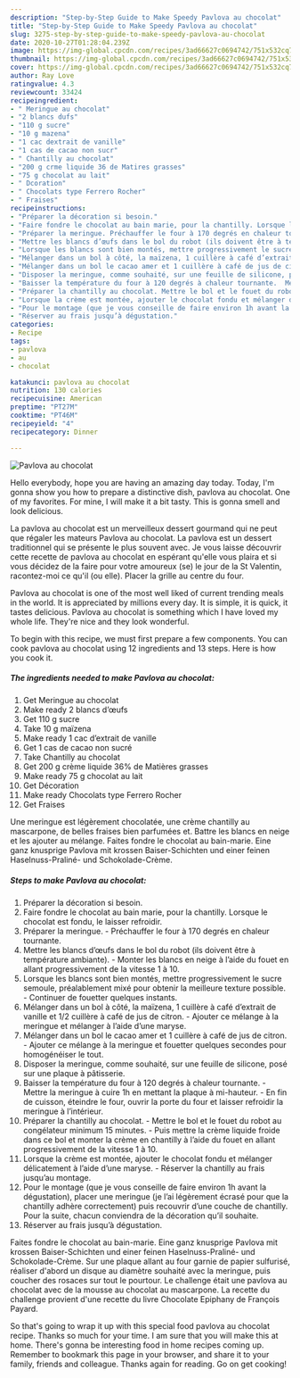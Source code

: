 ```yaml
---
description: "Step-by-Step Guide to Make Speedy Pavlova au chocolat"
title: "Step-by-Step Guide to Make Speedy Pavlova au chocolat"
slug: 3275-step-by-step-guide-to-make-speedy-pavlova-au-chocolat
date: 2020-10-27T01:28:04.239Z
image: https://img-global.cpcdn.com/recipes/3ad66627c0694742/751x532cq70/pavlova-au-chocolat-photo-principale-de-la-recette.jpg
thumbnail: https://img-global.cpcdn.com/recipes/3ad66627c0694742/751x532cq70/pavlova-au-chocolat-photo-principale-de-la-recette.jpg
cover: https://img-global.cpcdn.com/recipes/3ad66627c0694742/751x532cq70/pavlova-au-chocolat-photo-principale-de-la-recette.jpg
author: Ray Love
ratingvalue: 4.3
reviewcount: 33424
recipeingredient:
- " Meringue au chocolat"
- "2 blancs dufs"
- "110 g sucre"
- "10 g mazena"
- "1 cac dextrait de vanille"
- "1 cas de cacao non sucr"
- " Chantilly au chocolat"
- "200 g crme liquide 36 de Matires grasses"
- "75 g chocolat au lait"
- " Dcoration"
- " Chocolats type Ferrero Rocher"
- " Fraises"
recipeinstructions:
- "Préparer la décoration si besoin."
- "Faire fondre le chocolat au bain marie, pour la chantilly. Lorsque le chocolat est fondu, le laisser refroidir."
- "Préparer la meringue. Préchauffer le four à 170 degrés en chaleur tournante."
- "Mettre les blancs d’œufs dans le bol du robot (ils doivent être à température ambiante). Monter les blancs en neige à l’aide du fouet en allant progressivement de la vitesse 1 à 10."
- "Lorsque les blancs sont bien montés, mettre progressivement le sucre semoule, préalablement mixé pour obtenir la meilleure texture possible. Continuer de fouetter quelques instants."
- "Mélanger dans un bol à côté, la maïzena, 1 cuillère à café d’extrait de vanille et 1/2 cuillère à café de jus de citron. Ajouter ce mélange à la meringue et mélanger à l’aide d’une maryse."
- "Mélanger dans un bol le cacao amer et 1 cuillère à café de jus de citron. Ajouter ce mélange à la meringue et fouetter quelques secondes pour homogénéiser le tout."
- "Disposer la meringue, comme souhaité, sur une feuille de silicone, posé sur une plaque à pâtisserie."
- "Baisser la température du four à 120 degrés à chaleur tournante.  Mettre la meringue à cuire 1h en mettant la plaque à mi-hauteur. En fin de cuisson, éteindre le four, ouvrir la porte du four et laisser refroidir la meringue à l’intérieur."
- "Préparer la chantilly au chocolat. Mettre le bol et le fouet du robot au congélateur minimum 15 minutes. Puis mettre la crème liquide froide dans ce bol et monter la crème en chantilly à l’aide du fouet en allant progressivement de la vitesse 1 à 10."
- "Lorsque la crème est montée, ajouter le chocolat fondu et mélanger délicatement à l’aide d’une maryse. Réserver la chantilly au frais jusqu’au montage."
- "Pour le montage (que je vous conseille de faire environ 1h avant la dégustation), placer une meringue (je l’ai légèrement écrasé pour que la chantilly adhère correctement) puis recouvrir d’une couche de chantilly. Pour la suite, chacun conviendra de la décoration qu’il souhaite."
- "Réserver au frais jusqu’à dégustation."
categories:
- Recipe
tags:
- pavlova
- au
- chocolat

katakunci: pavlova au chocolat 
nutrition: 130 calories
recipecuisine: American
preptime: "PT27M"
cooktime: "PT46M"
recipeyield: "4"
recipecategory: Dinner

---
```



![Pavlova au chocolat](https://img-global.cpcdn.com/recipes/3ad66627c0694742/751x532cq70/pavlova-au-chocolat-photo-principale-de-la-recette.jpg)

Hello everybody, hope you are having an amazing day today. Today, I'm gonna show you how to prepare a distinctive dish, pavlova au chocolat. One of my favorites. For mine, I will make it a bit tasty. This is gonna smell and look delicious.

La pavlova au chocolat est un merveilleux dessert gourmand qui ne peut que régaler les mateurs Pavlova au chocolat. La pavlova est un dessert traditionnel qui se présente le plus souvent avec. Je vous laisse découvrir cette recette de pavlova au chocolat en espérant qu&#39;elle vous plaira et si vous décidez de la faire pour votre amoureux (se) le jour de la St Valentin, racontez-moi ce qu&#39;il (ou elle). Placer la grille au centre du four.

Pavlova au chocolat is one of the most well liked of current trending meals in the world. It is appreciated by millions every day. It is simple, it is quick, it tastes delicious. Pavlova au chocolat is something which I have loved my whole life. They're nice and they look wonderful.


To begin with this recipe, we must first prepare a few components. You can cook pavlova au chocolat using 12 ingredients and 13 steps. Here is how you cook it.

<!--inarticleads1-->

##### The ingredients needed to make Pavlova au chocolat:

1. Get  Meringue au chocolat
1. Make ready 2 blancs d’œufs
1. Get 110 g sucre
1. Take 10 g maïzena
1. Make ready 1 cac d’extrait de vanille
1. Get 1 cas de cacao non sucré
1. Take  Chantilly au chocolat
1. Get 200 g crème liquide 36% de Matières grasses
1. Make ready 75 g chocolat au lait
1. Get  Décoration
1. Make ready  Chocolats type Ferrero Rocher
1. Get  Fraises


Une meringue est légèrement chocolatée, une crème chantilly au mascarpone, de belles fraises bien parfumées et. Battre les blancs en neige et les ajouter au mélange. Faites fondre le chocolat au bain-marie. Eine ganz knusprige Pavlova mit krossen Baiser-Schichten und einer feinen Haselnuss-Praliné- und Schokolade-Crème. 

<!--inarticleads2-->

##### Steps to make Pavlova au chocolat:

1. Préparer la décoration si besoin.
1. Faire fondre le chocolat au bain marie, pour la chantilly. Lorsque le chocolat est fondu, le laisser refroidir.
1. Préparer la meringue. - Préchauffer le four à 170 degrés en chaleur tournante.
1. Mettre les blancs d’œufs dans le bol du robot (ils doivent être à température ambiante). - Monter les blancs en neige à l’aide du fouet en allant progressivement de la vitesse 1 à 10.
1. Lorsque les blancs sont bien montés, mettre progressivement le sucre semoule, préalablement mixé pour obtenir la meilleure texture possible. - Continuer de fouetter quelques instants.
1. Mélanger dans un bol à côté, la maïzena, 1 cuillère à café d’extrait de vanille et 1/2 cuillère à café de jus de citron. - Ajouter ce mélange à la meringue et mélanger à l’aide d’une maryse.
1. Mélanger dans un bol le cacao amer et 1 cuillère à café de jus de citron. - Ajouter ce mélange à la meringue et fouetter quelques secondes pour homogénéiser le tout.
1. Disposer la meringue, comme souhaité, sur une feuille de silicone, posé sur une plaque à pâtisserie.
1. Baisser la température du four à 120 degrés à chaleur tournante.  - Mettre la meringue à cuire 1h en mettant la plaque à mi-hauteur. - En fin de cuisson, éteindre le four, ouvrir la porte du four et laisser refroidir la meringue à l’intérieur.
1. Préparer la chantilly au chocolat. - Mettre le bol et le fouet du robot au congélateur minimum 15 minutes. - Puis mettre la crème liquide froide dans ce bol et monter la crème en chantilly à l’aide du fouet en allant progressivement de la vitesse 1 à 10.
1. Lorsque la crème est montée, ajouter le chocolat fondu et mélanger délicatement à l’aide d’une maryse. - Réserver la chantilly au frais jusqu’au montage.
1. Pour le montage (que je vous conseille de faire environ 1h avant la dégustation), placer une meringue (je l’ai légèrement écrasé pour que la chantilly adhère correctement) puis recouvrir d’une couche de chantilly. Pour la suite, chacun conviendra de la décoration qu’il souhaite.
1. Réserver au frais jusqu’à dégustation.


Faites fondre le chocolat au bain-marie. Eine ganz knusprige Pavlova mit krossen Baiser-Schichten und einer feinen Haselnuss-Praliné- und Schokolade-Crème. Sur une plaque allant au four garnie de papier sulfurisé, réaliser d&#39;abord un disque au diamètre souhaité avec la meringue, puis coucher des rosaces sur tout le pourtour. Le challenge était une pavlova au chocolat avec de la mousse au chocolat au mascarpone. La recette du challenge provient d&#39;une recette du livre Chocolate Epiphany de François Payard. 

So that's going to wrap it up with this special food pavlova au chocolat recipe. Thanks so much for your time. I am sure that you will make this at home. There's gonna be interesting food in home recipes coming up. Remember to bookmark this page in your browser, and share it to your family, friends and colleague. Thanks again for reading. Go on get cooking!
